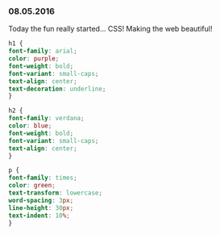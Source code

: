 ### 08.05.2016

Today the fun really started... CSS! Making the web beautiful!

```css
h1 {
font-family: arial;
color: purple;
font-weight: bold;
font-variant: small-caps;
text-align: center;
text-decoration: underline;
}

h2 {
font-family: verdana;
color: blue;
font-weight: bold;
font-variant: small-caps;
text-align: center;
}

p {
font-family: times;
color: green;
text-transform: lowercase;
word-spacing: 3px;
line-height: 30px;
text-indent: 10%;
}
```
